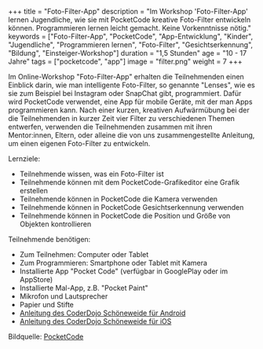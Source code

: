 +++
title = "Foto-Filter-App"
description = "Im Workshop 'Foto-Filter-App' lernen Jugendliche, wie sie mit PocketCode kreative Foto-Filter entwickeln können. Programmieren lernen leicht gemacht. Keine Vorkenntnisse nötig."
keywords = ["Foto-Filter-App", "PocketCode", "App-Entwicklung", "Kinder", "Jugendliche", "Programmieren lernen", "Foto-Filter", "Gesichtserkennung", "Bildung", "Einsteiger-Workshop"]
duration = "1,5 Stunden"
age = "10 - 17 Jahre"
tags = ["pocketcode", "app"]
image = "filter.png"
weight = 7
+++

Im Online-Workshop "Foto-Filter-App" erhalten die Teilnehmenden einen Einblick darin, 
wie man intelligente Foto-Filter, so genannte "Lenses", wie es sie zum Beispiel bei Instagram oder SnapChat gibt, programmiert. 
Dafür wird PocketCode verwendet, eine App für mobile Geräte, mit der man Apps programmieren kann. 
Nach einer kurzen, kreativen Aufwärmübung bei der die Teilnehmenden in kurzer Zeit vier Filter zu verschiedenen Themen entwerfen,
verwenden die Teilnehmenden zusammen mit ihren Mentor:innen, Eltern, oder alleine die von uns zusammengestellte
Anleitung, um einen eigenen Foto-Filter zu entwickeln.

Lernziele:
* Teilnehmende wissen, was ein Foto-Filter ist
* Teilnehmende können mit dem PocketCode-Grafikeditor eine Grafik erstellen
* Teilnehmende können in PocketCode die Kamera verwenden
* Teilnehmende können in PocketCode Gesichtserkennung verwenden
* Teilnehmende können in PocketCode die Position und Größe von Objekten kontrollieren

Teilnehmende benötigen:
* Zum Teilnehmen: Computer oder Tablet
* Zum Programmieren: Smartphone oder Tablet mit Kamera
* Installierte App "Pocket Code" (verfügbar in GooglePlay oder im AppStore)
* Installierte Mal-App, z.B. "Pocket Paint"
* Mikrofon und Lautsprecher
* Papier und Stifte
* [Anleitung des CoderDojo Schöneweide für Android](https://coderdojo-schoeneweide.github.io/docs/anleitung-pocketcode-ar-android.pdf)
* [Anleitung des CoderDojo Schöneweide für iOS](https://coderdojo-schoeneweide.github.io/docs/anleitung-pocketcode-ar-ios.pdf)


Bildquelle: [PocketCode](https://wiki.catrobat.org/bin/view/Education/Tinkering%20With%20Your%20Phone/Face%20Recognition/)
